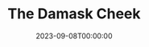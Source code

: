 ---
title: The Damask Cheek
date: 2023-09-08T00:00:00
opening_date: 1945-04-20
closing_date: 1945-04-28
layout: productions
program:
Theatre: Theatre Jacksonville
Venue: Little Theatre
cast:
- Calla Longstreth: Boots Royall
- Daphne Randall: Alma Jones
- Jimmy Randall: Robert Dreher
- Michael Randall: Bryant Simms
- Miss Pinner: Laurene T. Moore
- Mrs. Randall: Edythe Guernsey
- Neil Harding: Jerry Appy
- Nora: Ruth Firth
- Rhoda Meldrum: Mary Keen Thorton
crew:
- Box Office and Coca Colas:
  - Bess Hulett
  - Brilla Snead
  - Dorothy Lupfer
  - Louis Larmoyeux
- Crew:
  - Annabelle Anderson
  - Arnold Roode
  - Bill Harvey
  - Carole Corbett
  - Edythe Guernsey, Jr.
  - George Henning
  - Gwen Overley
  - Jean Lindman
  - Juanita Johnson
  - Mac Hull
  - Mary Garcia
  - Ray Ferguson
- Director: Marcella Cisney
- Make-up: Irma Stockwell
- Music: Edythe Guernsey, Jr.
- Properties: Lois Davidson
- Stage Manager:
  - Ruth Firth
  - Soula Smith
- Technical Director: Henry Kurth
- Wardrobe: Louise Tennent
orchestra:
---